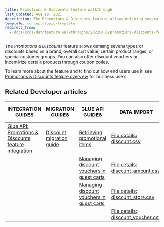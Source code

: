 ```yaml
---
title: Promotions & Discounts feature walkthrough
last_updated: Aug 19, 2021
description: The Promotions & Discounts feature allows defining several types of discounts based on a brand, overall cart value, certain product ranges, or special customer groups
template: concept-topic-template
redirect_from:
  - docs/scos/dev/feature-walkthroughs/202200.0/promotions-discounts-feature-walkthrough.html
---
```


The _Promotions & Discounts_ feature allows defining several types of discounts based on a brand, overall cart value, certain product ranges, or special customer groups. You can also offer discount vouchers or incentivize certain products through coupon codes.


To learn more about the feature and to find out how end users use it, see [Promotions & Discounts feature overview](/docs/scos/user/features/promotions-discounts-feature-overview.html) for business users.


## Related Developer articles

| INTEGRATION GUIDES  | MIGRATION GUIDES | GLUE API GUIDES | DATA IMPORT | TUTORIALS AND HOWTOS |
|---|---|---|---|---|
| [Glue API: Promotions & Discounts feature integration](/docs/scos/dev/feature-integration-guides/glue-api/glue-api-promotions-and-discounts-feature-integration.html) | [Discount migration guide](/docs/scos/dev/module-migration-guides/migration-guide-discount.html) | [Retrieving promotional items](/docs/scos/dev/glue-api-guides/retrieving-promotional-items.html) | [File details: discount.csv](/docs/scos/dev/data-import/data-import-categories/merchandising-setup/discounts/file-details-discount.csv.html) | [HowTo - Create discounts based on shipment](/docs/scos/dev/tutorials-and-howtos/howtos/feature-howtos/howto-create-discounts-based-on-shipment.html) |
|  |  | [Managing discount vouchers in guest carts](/docs/scos/dev/glue-api-guides/managing-carts/guest-carts/managing-discount-vouchers-in-guest-carts.html) | [File details: discount_amount.csv](/docs/scos/dev/data-import/data-import-categories/merchandising-setup/discounts/file-details-discount-amount.csv.html) |  |
|  |  | [Managing discount vouchers in guest carts](/docs/scos/dev/glue-api-guides/managing-carts/guest-carts/managing-discount-vouchers-in-guest-carts.html) | [File details: discount_store.csv](/docs/scos/dev/data-import/data-import-categories/merchandising-setup/discounts/file-details-discount-store.csv.html) |  |
|  |  |  | [File details: discount_voucher.csv](/docs/scos/dev/data-import/data-import-categories/merchandising-setup/discounts/file-details-discount-voucher.csv.html) |  |
